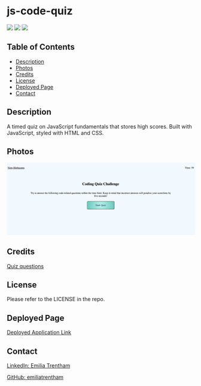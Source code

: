 # js-code-quiz

![](https://img.shields.io/badge/CSS-blue.svg)
![](https://img.shields.io/badge/HTML-orange.svg)
![](https://img.shields.io/badge/JavaScript-yellow.svg)

## Table of Contents
* [Description](#description)
* [Photos](#photos)
* [Credits](#credits)
* [License](#license)
* [Deployed Page](#deployed-page)
* [Contact](#contact)

## Description
A timed quiz on JavaScript fundamentals that stores high scores. Built with JavaScript, styled with HTML and CSS.

## Photos
![The code quiz webpage includes a timer, a high scores button, a start button that jumpstarts the application, and multiple answer questions.](./Assets/images/project-screenshot.png)

## Credits
<a href="https://www.w3schools.com/quiztest/quiztest.asp?qtest=JS">Quiz questions</a>

## License
Please refer to the LICENSE in the repo.

## Deployed Page
<a href="https://emiliatrentham.github.io/JS-password-generator/">Deployed Application Link</a> 

## Contact
<a href="https://www.linkedin.com/in/emilia-trentham-987a59164/" >LinkedIn: Emilia Trentham</a>

<a href="https://github.com/emiliatrentham%22%3EGithub:">GitHub: emiliatrentham</a>

